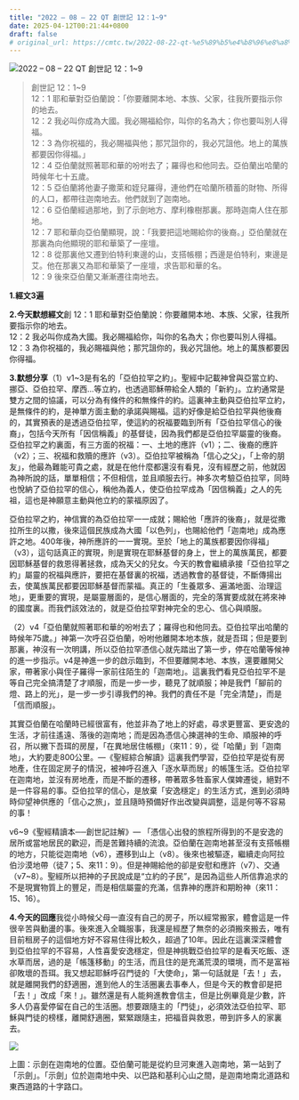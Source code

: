 ```yaml
---
title: "2022 – 08 – 22 QT 創世記 12：1~9"
date: 2025-04-12T00:21:44+0800
draft: false
# original_url: https://cmtc.tw/2022-08-22-qt-%e5%89%b5%e4%b8%96%e8%a8%98-12%ef%bc%9a19
---
```


![2022 – 08 – 22 QT 創世記 12：1\~9](/images/qt.jpg  "2022 – 08 – 22 QT 創世記 12：1\~9")

> 創世記 12：1\~9  
> 12：1 耶和華對亞伯蘭說：「你要離開本地、本族、父家，往我所要指示你的地去。  
> 12：2 我必叫你成為大國。我必賜福給你，叫你的名為大；你也要叫別人得福。  
> 12：3 為你祝福的，我必賜福與他；那咒詛你的，我必咒詛他。地上的萬族都要因你得福。」  
> 12：4 亞伯蘭就照著耶和華的吩咐去了；羅得也和他同去。亞伯蘭出哈蘭的時候年七十五歲。  
> 12：5 亞伯蘭將他妻子撒萊和姪兒羅得，連他們在哈蘭所積蓄的財物、所得的人口，都帶往迦南地去。他們就到了迦南地。  
> 12：6 亞伯蘭經過那地，到了示劍地方、摩利橡樹那裏。那時迦南人住在那地。  
> 12：7 耶和華向亞伯蘭顯現，說：「我要把這地賜給你的後裔。」亞伯蘭就在那裏為向他顯現的耶和華築了一座壇。  
> 12：8 從那裏他又遷到伯特利東邊的山，支搭帳棚；西邊是伯特利，東邊是艾。他在那裏又為耶和華築了一座壇，求告耶和華的名。  
> 12：9 後來亞伯蘭又漸漸遷往南地去。

**1.經文3遍**

**2.今天默想經文**創 12：1 耶和華對亞伯蘭說：你要離開本地、本族、父家，往我所要指示你的地去。  
12：2 我必叫你成為大國。我必賜福給你，叫你的名為大；你也要叫別人得福。  
12：3 為你祝福的，我必賜福與他；那咒詛你的，我必咒詛他。地上的萬族都要因你得福。

**3.默想分享**（1）v1\~3是有名的「亞伯拉罕之約」。聖經中記載神曾與亞當立約、挪亞、亞伯拉罕、摩西…等立約，也透過耶穌帶給全人類的「新約」。立約通常是雙方之間的協議，可以分為有條件的和無條件的約。這裏神主動與亞伯拉罕立約，是無條件的約，是神單方面主動的承諾與賜福。這約好像是給亞伯拉罕與他後裔的，其實預表的是透過亞伯拉罕，使這約的祝福要臨到所有「亞伯拉罕信心的後裔」，包括今天所有「因信稱義」的基督徒，因為我們都是亞伯拉罕屬靈的後裔。亞伯拉罕之約裏面，有三方面的祝福：一、土地的應許（v1）；二、後裔的應許（v2）；三、祝福和救贖的應許（v3）。亞伯拉罕被稱為「信心之父」，「上帝的朋友」，他最為難能可貴之處，就是在他什麼都還沒有看見，沒有經歷之前，他就因為神所說的話，單單相信；不但相信，並且順服去行。神多次考驗亞伯拉罕，同時也悅納了亞伯拉罕的信心，稱他為義人，使亞伯拉罕成為「因信稱義」之人的先祖，這也是神願意主動與他立約的蒙福原因了。

亞伯拉罕之約，神信實的為亞伯拉罕一一成就；賜給他「應許的後裔」，就是從撒拉所生的以撒，後來這個民族成為大國「以色列」，也賜給他們「迦南地」成為應許之地。400年後，神所應許的一一實現。至於「地上的萬族都要因你得福」（v3），這句話真正的實現，則是實現在耶穌基督的身上，世上的萬族萬民，都要因耶穌基督的救恩得著拯救，成為天父的兒女。今天的教會繼續承接「亞伯拉罕之約」屬靈的祝福與應許，要把在基督裏的祝福，透過教會的基督徒，不斷傳揚出去，使萬族萬民都要因耶穌基督而蒙福。真正的「生養眾多、遍滿地面、治理這地」，更重要的實現，是屬靈層面的，是信心層面的，完全的落實要成就在將來神的國度裏。而我們該效法的，就是亞伯拉罕對神完全的忠心、信心與順服。

（2）v4「亞伯蘭就照著耶和華的吩咐去了；羅得也和他同去。亞伯拉罕出哈蘭的時候年75歲。」神第一次呼召亞伯蘭，吩咐他離開本地本族，就是吾珥；但是要到那裏，神沒有一次明講，所以亞伯拉罕憑信心就先踏出了第一步，停在哈蘭等候神的進一步指示。v4是神進一步的啟示臨到，不但要離開本地、本族，還要離開父家，帶著家小與侄子羅得一家前往陌生的「迦南地」。這裏我們看見亞伯拉罕不是等自己完全搞清楚了才順服，而是一步一步，聽見了就順服；神是我們「腳前的燈、路上的光」，是一步一步引導我們的神。我們的責任不是「完全清楚」，而是「信而順服」。

其實亞伯蘭在哈蘭時已經很富有，他並非為了地上的好處，尋求更豐富、更安逸的生活，才前往遙遠、落後的迦南地；而是因為憑信心揀選神的生命、順服神的呼召，所以撇下吾珥的房屋，「在異地居住帳棚」（來11：9），從「哈蘭」到「迦南地」，大約要走800公里。—《聖經綜合解讀》這裏我們學習，亞伯拉罕是從有房地產，住在固定房子的情況，被神呼召進入「逐水草而居」的帳篷生活。亞伯拉罕在迦南地，並沒有房地產，而是不斷的遷移，帶著眾多牲畜家人僕婢遷徙，絕對不是一件容易的事。亞伯拉罕的信心，是放棄「安逸穩定」的生活方式，進到必須時時仰望神供應的「信心之旅」，並且隨時預備好作出改變與調整，這是何等不容易的事！

v6\~9《聖經精讀本──創世記註解》— 「憑信心出發的旅程所得到的不是安逸的居所或當地居民的歡迎，而是苦難持續的流浪。亞伯蘭在迦南地甚至沒有支搭帳棚的地方，只能從迦南地（v6），遷移到山上（v8）。後來也被驅逐，繼續走向阿拉伯沙漠地帶（徒7；5、來11：9）。但是神賜給他的卻是安慰和應許（v7）、交通（v7\~8）。聖經所以把神的子民說成是“立約的子民”，是因為這些人所信靠追求的不是現實物質上的豐足，而是相信屬靈的充滿，信靠神的應許和期盼神（來11：15、16）。

**4.今天的回應**我從小時候父母一直沒有自己的房子，所以經常搬家，體會這是一件很辛苦與動盪的事。後來進入全職服事，我還是經歷了無奈的必須搬來搬去，唯有目前租房子的這個地方好不容易住得比較久，超過了10年。因此在這裏深深體會到亞伯拉罕的不容易，人性喜愛安逸穩定，但是神挑戰亞伯拉罕的是看天吃飯、逐水草而居，過的是「帳篷移動」的生活，而且住的是充滿荒漠的環境，而不是富裕卻敗壞的吾珥。我又想起耶穌呼召門徒的「大使命」，第一句話就是「去！」去，就是離開我們的舒適圈，進到他人的生活圈裏去事奉人，但是今天的教會卻是把「去！」改成「來！」。雖然還是有人能夠進教會信主，但是比例畢竟是少數，許多人仍喜愛停留在自己的生活圈。想要跟隨主的「門徒」，必須效法亞伯拉罕、耶穌與門徒的榜樣，離開舒適圈，緊緊跟隨主，把福音與救恩，帶到許多人的家裏去。

![](/images/shechem.jpg)

上圖：示劍在迦南地的位置。亞伯蘭可能是從約旦河東進入迦南地，第一站到了「示劍」。「示劍」位於迦南地中央、以巴路和基利心山之間，是迦南地南北道路和東西道路的十字路口。